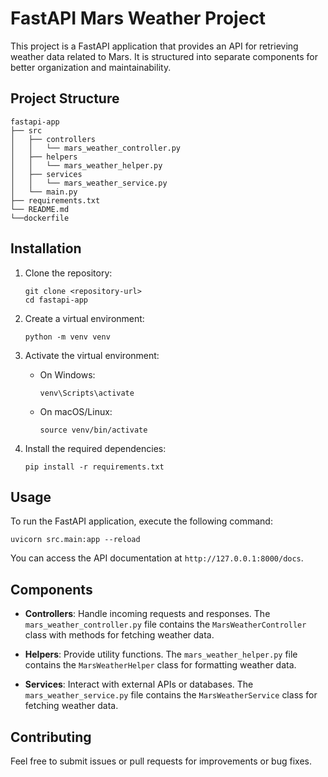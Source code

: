 # FastAPI Mars Weather Project

This project is a FastAPI application that provides an API for retrieving weather data related to Mars. It is structured into separate components for better organization and maintainability.

## Project Structure

```
fastapi-app
├── src
│   ├── controllers
│   │   └── mars_weather_controller.py
│   ├── helpers
│   │   └── mars_weather_helper.py
│   ├── services
│   │   └── mars_weather_service.py
│   └── main.py
├── requirements.txt
└── README.md
└──dockerfile
```

## Installation

1. Clone the repository:
   ```
   git clone <repository-url>
   cd fastapi-app
   ```

2. Create a virtual environment:
   ```
   python -m venv venv
   ```

3. Activate the virtual environment:
   - On Windows:
     ```
     venv\Scripts\activate
     ```
   - On macOS/Linux:
     ```
     source venv/bin/activate
     ```

4. Install the required dependencies:
   ```
   pip install -r requirements.txt
   ```

## Usage

To run the FastAPI application, execute the following command:

```
uvicorn src.main:app --reload
```

You can access the API documentation at `http://127.0.0.1:8000/docs`.

## Components

- **Controllers**: Handle incoming requests and responses. The `mars_weather_controller.py` file contains the `MarsWeatherController` class with methods for fetching weather data.

- **Helpers**: Provide utility functions. The `mars_weather_helper.py` file contains the `MarsWeatherHelper` class for formatting weather data.

- **Services**: Interact with external APIs or databases. The `mars_weather_service.py` file contains the `MarsWeatherService` class for fetching weather data.

## Contributing

Feel free to submit issues or pull requests for improvements or bug fixes.